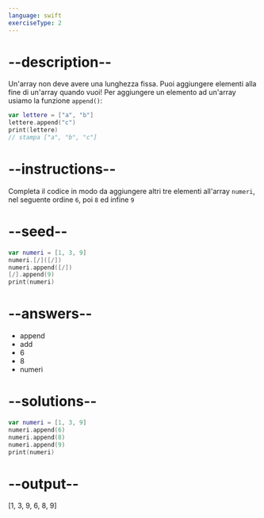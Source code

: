 ```yaml
---
language: swift
exerciseType: 2
---
```


# --description--

Un'array non deve avere una lunghezza fissa.
Puoi aggiungere elementi alla fine di un'array quando vuoi!
Per aggiungere un elemento ad un'array usiamo la funzione `append()`:
```swift
var lettere = ["a", "b"]
lettere.append("c")
print(lettere)
// stampa ["a", "b", "c"]
```

# --instructions--

Completa il codice in modo da aggiungere altri tre elementi all'array `numeri`, nel seguente ordine `6`, poi `8` ed infine `9`

# --seed--

```swift
var numeri = [1, 3, 9]
numeri.[/]([/])
numeri.append([/])
[/].append(9)
print(numeri)
```

# --answers--

- append
- add
- 6
- 8
- numeri

# --solutions--

```swift
var numeri = [1, 3, 9]
numeri.append(6)
numeri.append(8)
numeri.append(9)
print(numeri)
```

# --output--

[1, 3, 9, 6, 8, 9]
